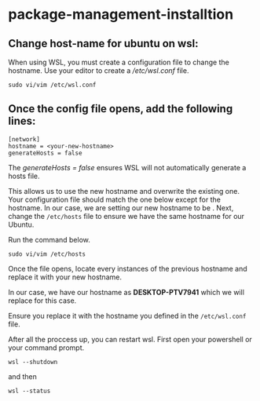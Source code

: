 # package-management-installtion

## Change host-name for ubuntu on wsl:


When using WSL, you must create a configuration file to change the hostname. 
Use your editor to create a */etc/wsl.conf* file.

```
sudo vi/vim /etc/wsl.conf
```

## Once the config file opens, add the following lines:

```
[network]
hostname = <your-new-hostname>
generateHosts = false
```
The *generateHosts = false* ensures WSL will not automatically generate a hosts file.

This allows us to use the new hostname and overwrite the existing one. 
Your configuration file should match the one below except for the hostname. 
In our case, we are setting our new hostname to be <desired-hostname>.
Next, change the `/etc/hosts` file to ensure we have the same hostname for our Ubuntu. 

Run the command below.
```
sudo vi/vim /etc/hosts
```
Once the file opens, locate every instances of the previous hostname and replace it with your new hostname. 

In our case, we have our hostname as **DESKTOP-PTV7941** which we will replace for this case.

Ensure you replace it with the hostname you defined in the `/etc/wsl.conf` file.

After all the proccess up, you can restart wsl. First open your powershell or your command prompt.
```
wsl --shutdown
```
and then 
```
wsl --status
```
